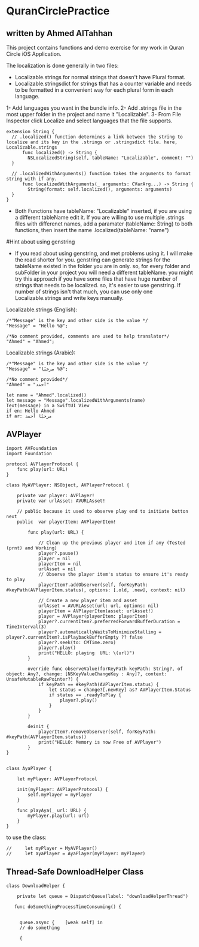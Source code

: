 # QuranCirclePractice
##  written by Ahmed AlTahhan 

This project contains functions and demo exercise for my work in Quran Circle iOS Application.

The localization is done generally in two files: 
* Localizable.strings for normal strings that doesn't have Plural format.
* Localizable.stringsdict for strings that has a counter variable and needs to be formatted in a convenient way for each plural form in each language. 

1- Add languages you want in the bundle info.
2- Add .strings file in the most upper folder in the project and name it "Localizable".
3- From File Inspector click Localize and select languages that the file supports.


```
extension String {
  // .localized() function determines a link between the string to localize and its key in the .strings or .stringsdict file. here, Localizable.strings
      func localized() -> String {
        NSLocalizedString(self, tableName: "Localizable", comment: "")
  }
  
  // .localizedWithArguments() function takes the arguments to format string with if any.
      func localizedWithArguments(_ arguments: CVarArg...) -> String {
        String(format: self.localized(), arguments: arguments)
  }
}

```

* Both Functions have tableName: "Localizable" inserted, if you are using a different tableName edit it. If you are willing to use multiple .strings files with differenet names, add a paramater (tableName: String) to both functions, then insert the name .localized(tableName: "name")

#Hint about using genstring
* If you read about using genstring, and met problems using it. I will make the road shorter for you. genstring can generate strings for the tableName existed in the folder you are in only.
    so, for every folder and subFolder in your project you will need a different tableName. you might try this approach if you have some files that have huge number of strings that needs to be localized. so, it's easier to use genstring. If number of strings isn't that much, you can use only one Localizable.strings and write keys manually.
    

Localizable.strings (English):

```
/*"Message" is the key and other side is the value */
"Message" = "Hello %@"; 

/*No comment provided, comments are used to help translator*/
"Ahmed" = "Ahmed";
```

Localizable.strings (Arabic):

```
/*"Message" is the key and other side is the value */
"Message" = "مرحبًا %@"; 

/*No comment provided*/
"Ahmed" = "أحمد"
```

```
let name = "Ahmed".localized()
let message = "Message".localizedWithArguments(name)
Text(message) in a SwiftUI View 
if en: Hello Ahmed
if ar: مرحبًا أحمد

```

## AVPlayer

``` 
import AVFoundation
import Foundation

protocol AVPlayerProtocol {
    func play(url: URL)
}

class MyAVPlayer: NSObject, AVPlayerProtocol {

    private var player: AVPlayer!
    private var urlAsset: AVURLAsset!
    
    // public because it used to observe play end to initiate button next
    public  var playerItem: AVPlayerItem!
    
        func play(url: URL) {
            
            // Clean up the previous player and item if any (Tested (prnt) and Working)
            player?.pause()
            player = nil
            playerItem = nil
            urlAsset = nil
            // Observe the player item's status to ensure it's ready to play
            playerItem?.addObserver(self, forKeyPath: #keyPath(AVPlayerItem.status), options: [.old, .new], context: nil)

            // Create a new player item and asset
            urlAsset = AVURLAsset(url: url, options: nil)
            playerItem = AVPlayerItem(asset: urlAsset!)
            player = AVPlayer(playerItem: playerItem)
            player?.currentItem?.preferredForwardBufferDuration = TimeInterval(3)
            player?.automaticallyWaitsToMinimizeStalling = player?.currentItem?.isPlaybackBufferEmpty ?? false
            player?.seek(to: CMTime.zero)
            player?.play()
            print("HELLO: playing  URL: \(url)")
        }

        override func observeValue(forKeyPath keyPath: String?, of object: Any?, change: [NSKeyValueChangeKey : Any]?, context: UnsafeMutableRawPointer?) {
            if keyPath == #keyPath(AVPlayerItem.status) {
                let status = change?[.newKey] as? AVPlayerItem.Status
                if status == .readyToPlay {
                    player?.play()
                }
            }
        }
        
        deinit {
            playerItem?.removeObserver(self, forKeyPath: #keyPath(AVPlayerItem.status))
            print("HELLO: Memory is now Free of AVPlayer")
        }
}


class AyaPlayer {
    
    let myPlayer: AVPlayerProtocol
    
    init(myPlayer: AVPlayerProtocol) {
        self.myPlayer = myPlayer
    }
    
    func playAya(_ url: URL) {
        myPlayer.play(url: url)
    }
}
```
to use the class:
```
//     let myPlayer = MyAVPlayer()
//     let ayaPlayer = AyaPlayer(myPlayer: myPlayer)
```

## Thread-Safe DownloadHelper Class
```
class DownloadHelper {

    private let queue = DispatchQueue(label: "downloadHelperThread")

   func doSomethingProcessTimeConsuming() {  


     queue.async {    [weak self] in 
     // do something
     
     {
```

